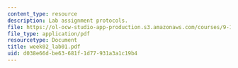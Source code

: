 ```yaml
---
content_type: resource
description: Lab assignment protocols.
file: https://ol-ocw-studio-app-production.s3.amazonaws.com/courses/9-12-experimental-molecular-neurobiology-fall-2006/d038e66dbe63681f1d77931a3a1c19b4_week02_lab01.pdf
file_type: application/pdf
resourcetype: Document
title: week02_lab01.pdf
uid: d038e66d-be63-681f-1d77-931a3a1c19b4
---
```

